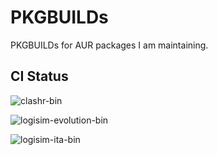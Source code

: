 # PKGBUILDs

PKGBUILDs for AUR packages I am maintaining.

## CI Status

![clashr-bin](https://github.com/ManiaciaChao/PKGBUILDs/workflows/clashr-bin/badge.svg)

![logisim-evolution-bin](https://github.com/ManiaciaChao/PKGBUILDs/workflows/logisim-evolution-bin/badge.svg)

![logisim-ita-bin](https://github.com/ManiaciaChao/PKGBUILDs/workflows/logisim-ita-bin/badge.svg)
